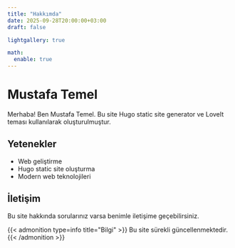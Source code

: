 ```yaml
---
title: "Hakkımda"
date: 2025-09-28T20:00:00+03:00
draft: false

lightgallery: true

math:
  enable: true
---
```


# Mustafa Temel

Merhaba! Ben Mustafa Temel. Bu site Hugo static site generator ve LoveIt teması kullanılarak oluşturulmuştur.

## Yetenekler

- Web geliştirme
- Hugo static site oluşturma
- Modern web teknolojileri

## İletişim

Bu site hakkında sorularınız varsa benimle iletişime geçebilirsiniz.

{{< admonition type=info title="Bilgi" >}}
Bu site sürekli güncellenmektedir.
{{< /admonition >}}
